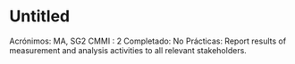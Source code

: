 # Untitled

Acrónimos: MA, SG2
CMMI : 2
Completado: No
Prácticas: Report results of measurement and analysis activities to all relevant stakeholders.